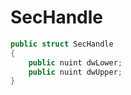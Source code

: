 # SecHandle

```csharp
public struct SecHandle
{
    public nuint dwLower;
    public nuint dwUpper;
}
```
